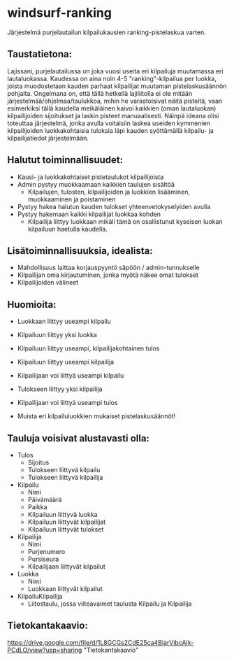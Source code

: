 # windsurf-ranking
Järjestelmä purjelautailun kilpailukausien ranking-pistelaskua varten.

## Taustatietona: 
Lajissani, purjelautailussa on joka vuosi useita eri kilpailuja muutamassa eri lautaluokassa. Kaudessa on aina noin 4-5 "ranking"-kilpailua per luokka, joista muodostetaan kauden parhaat kilpailijat muutaman pistelaskusäännön pohjalta. Ongelmana on, että tällä hetkellä lajiliitolla ei ole mitään järjestelmää/ohjelmaa/taulukkoa, mihin he varastoisivat näitä pisteitä, vaan esimerkiksi tällä kaudella meikäläinen kaivoi kaikkien (oman lautaluokan) kilpailijoiden sijoitukset ja laskin pisteet manuaalisesti. Näinpä ideana olisi toteuttaa järjestelmä, jonka avulla voitaisiin laskea useiden kymmenien kilpailijoiden luokkakohtaisia tuloksia läpi kauden syöttämällä kilpailu- ja kilpailijatiedot järjestelmään.

## Halutut toiminnallisuudet:
- Kausi- ja luokkakohtaiset pistetaulukot kilpailijoista
- Admin pystyy muokkaamaan kaikkien taulujen sisältöä
	* Kilpailujen, tulosten, kilpailijoiden ja luokkien lisääminen, muokkaaminen ja poistaminen
- Pystyy hakea halutun kauden tulokset yhteenvetokyselyiden avulla
- Pystyy hakemaan kaikki kilpailijat luokkaa kohden
	* Kilpailija liittyy luokkaan mikäli tämä on osallistunut kyseisen luokan kilpailuun haetulla kaudella.


## Lisätoiminnallisuuksia, idealista:
- Mahdollisuus laittaa korjauspyyntö säpöön / admin-tunnukselle
- Kilpailijan oma kirjautuminen, jonka myötä näkee omat tulokset
- Kilpailijoiden välineet

## Huomioita:
- Luokkaan liittyy useampi kilpailu
- Kilpailuun liittyy yksi luokka
- Kilpailuun liittyy useampi, kilpailijakohtainen tulos
- Kilpailuun liittyy useampi kilpailija
- Kilpailijaan voi liittyä useampi kilpailu
- Tulokseen liittyy yksi kilpailija
- Kilpailijaan voi liittyä useampi tulos

- Muista eri kilpailuluokkien mukaiset pistelaskusäännöt!


## Tauluja voisivat alustavasti olla:

- Tulos
	* Sijoitus
	* Tulokseen liittyvä kilpailu
	* Tulokseen liittyvä kilpailija
- Kilpailu
	* Nimi
	* Päivämäärä
	* Paikka
	* Kilpailuun liittyvä luokka
	* Kilpailuun liittyvät kilpailijat
	* Kilpailuun liittyvät tulokset
- Kilpailija
	* Nimi
	* Purjenumero
	* Pursiseura
	* Kilpailijaan liittyvät kilpailut
- Luokka
	* Nimi
	* Luokkaan liittyvät kilpailut
- KilpailuKilpailija
	* Liitostaulu, jossa viiteavaimet taulusta Kilpailu ja Kilpailija

## Tietokantakaavio:
https://drive.google.com/file/d/1L8GCGs2CdE25ca4BiarVibcAIk-PCdLO/view?usp=sharing "Tietokantakaavio"
